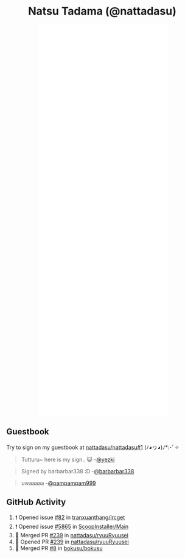 <div align="center">

# Natsu Tadama (@nattadasu)

![Github Metrics](github-metrics.svg)
</div>

## Guestbook

Try to sign on my guestbook at [nattadasu/nattadasu#1](https://github.com/nattadasu/nattadasu/issues/1) (ﾉ◕ヮ◕)ﾉ\*:･ﾟ✧

<!--START:guestbook-->
> Tutturu~  here is my sign.. :smiley_cat: 
> -[@yezki](https://github.com/yezki)

> Signed by barbarbar338 :D
> -[@barbarbar338](https://github.com/barbarbar338)

> uwaaaaa
> -[@pampampam999](https://github.com/pampampam999)
<!--END:guestbook-->

## GitHub Activity
<!--START_SECTION:activity-->
1. ❗ Opened issue [#82](https://github.com/tranxuanthang/lrcget/issues/82) in [tranxuanthang/lrcget](https://github.com/tranxuanthang/lrcget)
2. ❗ Opened issue [#5865](https://github.com/ScoopInstaller/Main/issues/5865) in [ScoopInstaller/Main](https://github.com/ScoopInstaller/Main)
3. 🎉 Merged PR [#239](https://github.com/nattadasu/ryuuRyuusei/pull/239) in [nattadasu/ryuuRyuusei](https://github.com/nattadasu/ryuuRyuusei)
4. 💪 Opened PR [#239](https://github.com/nattadasu/ryuuRyuusei/pull/239) in [nattadasu/ryuuRyuusei](https://github.com/nattadasu/ryuuRyuusei)
5. 🎉 Merged PR [#8](https://github.com/bokusu/bokusu/pull/8) in [bokusu/bokusu](https://github.com/bokusu/bokusu)
<!--END_SECTION:activity-->
